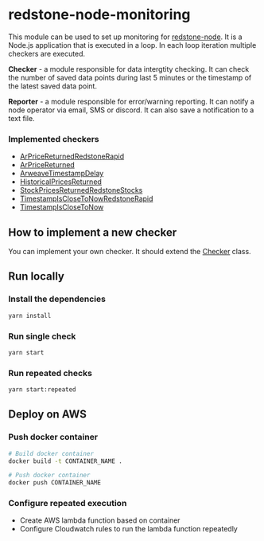 # redstone-node-monitoring

This module can be used to set up monitoring for [redstone-node](https://github.com/redstone-finance/redstone-node). It is a Node.js application that is executed in a loop. In each loop iteration multiple checkers are executed.

**Checker** - a module responsible for data intergtity checking. It can check the number of saved data points during last 5 minutes or the timestamp of the latest saved data point.

**Reporter** - a module responsible for error/warning reporting. It can notify a node operator via email, SMS or discord. It can also save a notification to a text file.

### Implemented checkers
- [ArPriceReturnedRedstoneRapid](checkers/ar-price-returned-redstone-rapid.js)
- [ArPriceReturned](checkers/ar-price-returned.js)
- [ArweaveTimestampDelay](checkers/arweave-timestamp-delay.js)
- [HistoricalPricesReturned](checkers/historical-prices-returned.js)
- [StockPricesReturnedRedstoneStocks](checkers/stock-prices-returned-redstone-stocks.js)
- [TimestampIsCloseToNowRedstoneRapid](checkers/timestamp-is-close-to-now-redstone-rapid.js)
- [TimestampIsCloseToNow](checkers/timestamp-is-close-to-now.js)

## How to implement a new checker
You can implement your own checker. It should extend the [Checker](checkers/checker.js) class.

## Run locally

### Install the dependencies
```bash
yarn install
```

### Run single check
```bash
yarn start
```

### Run repeated checks
```bash
yarn start:repeated
```

## Deploy on AWS
### Push docker container
```bash
# Build docker container
docker build -t CONTAINER_NAME .

# Push docker container
docker push CONTAINER_NAME
```

### Configure repeated execution
- Create AWS lambda function based on container
- Configure Cloudwatch rules to run the lambda function repeatedly
